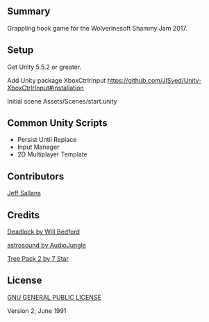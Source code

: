 ## Summary

Grappling hook game for the Wolverinesoft Shammy Jam 2017.

## Setup

Get Unity 5.5.2 or greater.

Add Unity package XboxCtrlrInput https://github.com/JISyed/Unity-XboxCtrlrInput#installation

Initial scene Assets/Scenes/start.unity

## Common Unity Scripts

* Persist Until Replace
* Input Manager
* 2D Multiplayer Template

## Contributors
 
[Jeff Sallans](http://github.com/JeffSallans)

## Credits

[Deadlock by Will Bedford](https://soundcloud.com/2-byte/epic-tv-intro)

[astrosound by AudioJungle](https://soundcloud.com/astrosoundmusic/astrosound-upbeat-electronic)

[Tree Pack 2 by 7 Star](https://www.assetstore.unity3d.com/en/#!/content/67117)

## License

[GNU GENERAL PUBLIC LICENSE](https://tldrlegal.com/license/gnu-general-public-license-v2)

Version 2, June 1991



